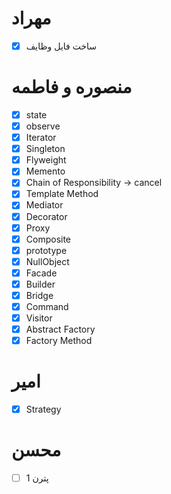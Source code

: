 # مهراد
- [x] ساخت فایل وظایف

# منصوره و فاطمه
- [x] state
- [x] observe
- [x] Iterator
- [x] Singleton
- [x] Flyweight
- [x] Memento
- [x] Chain of Responsibility -> cancel
- [x] Template Method
- [x] Mediator 
- [x] Decorator
- [x] Proxy
- [x] Composite
- [x] prototype
- [x] NullObject
- [x] Facade
- [x] Builder
- [x] Bridge
- [x] Command
- [x] Visitor
- [x] Abstract Factory
- [x] Factory Method

# امیر
- [x] Strategy

# محسن
- [ ] پترن 1
